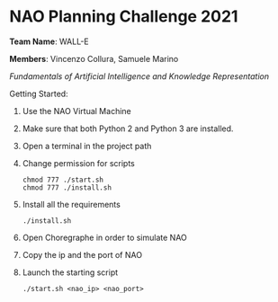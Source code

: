 # NAO Planning Challenge 2021

**Team Name**: WALL-E

**Members**: Vincenzo Collura, Samuele Marino

_Fundamentals of Artificial Intelligence and Knowledge Representation_

Getting Started:

1. Use the NAO Virtual Machine
2. Make sure that both Python 2 and Python 3 are installed.
3. Open a terminal in the project path
4. Change permission for scripts

   ```
   chmod 777 ./start.sh
   chmod 777 ./install.sh
   ```

5. Install all the requirements

   ```
   ./install.sh
   ```

6. Open Choregraphe in order to simulate NAO
7. Copy the ip and the port of NAO
8. Launch the starting script

   ```
   ./start.sh <nao_ip> <nao_port>
   ```
